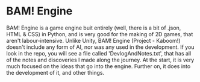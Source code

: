 # BAM! Engine
BAM! Engine is a game engine buit entirely (well, there is a bit of .json, HTML & CSS) in Python, and is very good for the making of 2D games, that aren't labour-intensive. Unlike Unity,
BAM! Engine (Project - Kaboom!) doesn't include any form of AI, nor was any used in the development. If you look in the repo, you will see a file called 'DevlogAndNotes.txt', that has
all of the notes and discoveries I made along the journey. At the start, it is very much focused on the ideas that go into the engine. Further on, it does into the development of it,
and other things.
